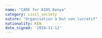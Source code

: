 ```yaml
---
name: "CARE for AIDS Kenya"
category: civil_society
nature: "Organisation à but non lucratif"
nationality: KEN
date_signed: '2018-11-12'
---
```

    